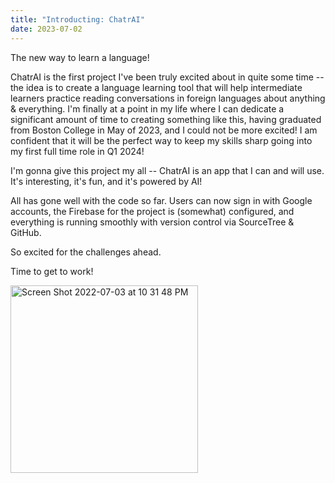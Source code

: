 ```yaml
---
title: "Introducting: ChatrAI"
date: 2023-07-02
---
```


The new way to learn a language!

ChatrAI is the first project I've been truly excited about in quite some time -- the idea is to create a language learning tool that will help intermediate
learners practice reading conversations in foreign languages about anything & everything. 
I'm finally at a point in my life where I can dedicate a significant amount of time to creating something like this, 
having graduated from Boston College in May of 2023, and I could not be more excited! I am confident that it will be the perfect way to 
keep my skills sharp going into my first full time role in Q1 2024!

I'm gonna give this project my all -- ChatrAI is an app that I can and will use. It's interesting, it's fun, and it's powered by AI!

All has gone well with the code so far. Users can now sign in with Google accounts, the Firebase for the project is (somewhat) configured, and everything
is running smoothly with version control via SourceTree & GitHub. 

So excited for the challenges ahead. 

Time to get to work!

<img width="300" alt="Screen Shot 2022-07-03 at 10 31 48 PM" src="https://user-images.githubusercontent.com/92061170/177071388-a264d326-aa16-48fc-a844-6aebc3eaaecd.png">
